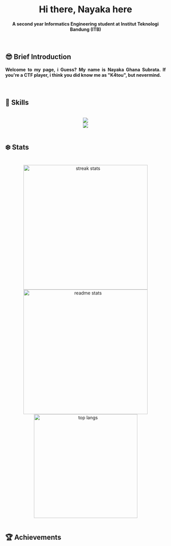 <h1 align= "center"> Hi there, Nayaka here</h1>


<h4 align="center">A second year Informatics Engineering student at Institut Teknologi Bandung (ITB)</h4>

<br>
<h2 align="left"> 😎 Brief Introduction</h2>
<div align="center">
  <h4 align="justify"> Welcome to my page, i Guess? My name is Nayaka Ghana Subrata. If you're a CTF player, i think you did know me as "K4tou", but nevermind.

  <p>
   
  </p>

  </h4>

<br>
<h2 align="left"> 📱 Skills </h2>
<br/>
<div align="center">
  <a href="https://skillicons.dev">
    <img src="https://skillicons.dev/icons?i=java,haskell,python,c,cpp,rust," /> <br>
    <img src="https://skillicons.dev/icons?i=github,html,css,vscode,figma,git,idea,kali,arch" />
  </a>
</div>

<br>
<h2 align="left"> ❄️ Stats </h2>
<br>
<div align="center">
  <img width=390 src="https://streak-stats.demolab.com/?user=Nayekah&count_private=true&theme=cobalt&border_radius=10" alt="streak stats"/>
  <img width=390 src="https://github-readme-stats.vercel.app/api?username=Nayekah&count_private=true&show_icons&theme=cobalt&rank_icon=github&border_radius=10" alt="readme stats" />
  <br/>
  <img width=325 align="center" src="https://github-readme-stats.vercel.app/api/top-langs/?username=Nayekah&hide=HTML&langs_count=5&layout=compact&theme=cobalt&border_radius=10&size_weight=0.5&count_weight=0.5&exclude_repo=github-readme-stats" alt="top langs" />
</div>

<br>
<h2 align="left"> 🏆 Achievements </h2>
<br>
<div align="center">

</div>
